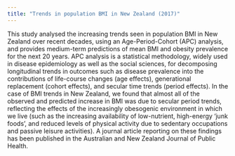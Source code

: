 ```yaml
---
title: "Trends in population BMI in New Zealand (2017)"
---
```


This study analysed the increasing trends seen in population BMI in New Zealand over recent decades, using an Age-Period-Cohort (APC) analysis, and provides medium-term predictions of mean BMI and obesity prevalence for the next 20 years. APC analysis is a statistical methodology, widely used in disease epidemiology as well as the social sciences, for decomposing longitudinal trends in outcomes such as disease prevalence into the contributions of life-course changes (age effects), generational replacement (cohort effects), and secular time trends (period effects). In the case of BMI trends in New Zealand, we found that almost all of the observed and predicted increase in BMI was due to secular period trends, reflecting the effects of the increasingly obesogenic environment in which we live (such as the increasing availability of low-nutrient, high-energy ‘junk foods’, and reduced levels of physical activity due to sedentary occupations and passive leisure activities). A journal article reporting on these findings has been published in the Australian and New Zealand Journal of Public Health.

